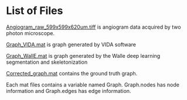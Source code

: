 # List of Files

[Angiogram_raw_599x599x620um.tiff](https://drive.google.com/a/bu.edu/file/d/10FqW-v4jiVM5vG8SLnbWiGlmKcZupgEI/view?usp=sharing) is angiogram data acquired by two photon microscope.

[Graph_VIDA.mat](https://drive.google.com/a/bu.edu/file/d/1QMa2j3O6mUXmVtqe5sN1F1MQWVnEB3H0/view?usp=sharing) is graph generated by VIDA software

[Graph_WallE.mat](https://drive.google.com/a/bu.edu/file/d/1YkBfytvEaHWfZdcL4BNb2UroPFWePhGp/view?usp=sharing) is graph generated by the Walle deep learning segmentation and skeletonization

[Corrected_graph.mat](https://drive.google.com/a/bu.edu/file/d/1gIq1ygnWG4NymkA_szouyPrkukwFMuxs/view?usp=sharing) contains 
the ground truth graph.

Each mat files contains a variable named Graph. 
Graph.nodes has node information and Graph.edges has edge information.

